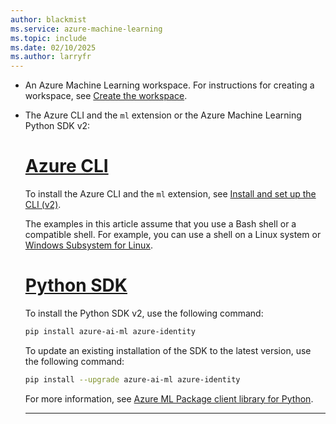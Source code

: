 ```yaml
---
author: blackmist
ms.service: azure-machine-learning
ms.topic: include
ms.date: 02/10/2025
ms.author: larryfr
---
```


* An Azure Machine Learning workspace. For instructions for creating a workspace, see [Create the workspace](../quickstart-create-resources.md#create-the-workspace).

* The Azure CLI and the `ml` extension or the Azure Machine Learning Python SDK v2:

    # [Azure CLI](#tab/cli)

    To install the Azure CLI and the `ml` extension, see [Install and set up the CLI (v2)](../how-to-configure-cli.md).

    The examples in this article assume that you use a Bash shell or a compatible shell. For example, you can use a shell on a Linux system or [Windows Subsystem for Linux](/windows/wsl/about). 

    # [Python SDK](#tab/python)

    To install the Python SDK v2, use the following command:

    ```bash
    pip install azure-ai-ml azure-identity
    ```

    To update an existing installation of the SDK to the latest version, use the following command:

    ```bash
    pip install --upgrade azure-ai-ml azure-identity
    ```

    For more information, see [Azure ML Package client library for Python](https://aka.ms/sdk-v2-install).

    ---